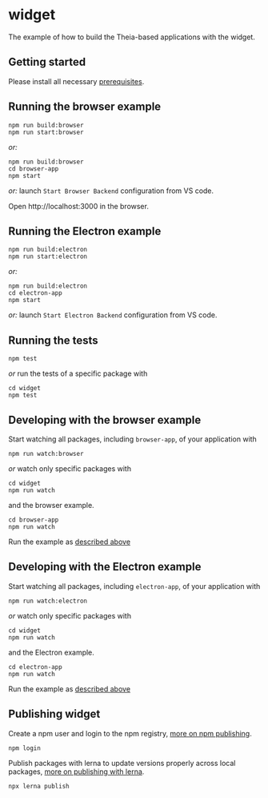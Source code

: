 # widget
The example of how to build the Theia-based applications with the widget.

## Getting started

Please install all necessary [prerequisites](https://github.com/eclipse-theia/theia/blob/master/doc/Developing.md#prerequisites).

## Running the browser example

    npm run build:browser
    npm run start:browser

*or:*

    npm run build:browser
    cd browser-app
    npm start

*or:* launch `Start Browser Backend` configuration from VS code.

Open http://localhost:3000 in the browser.

## Running the Electron example

    npm run build:electron
    npm run start:electron

*or:*

    npm run build:electron
    cd electron-app
    npm start

*or:* launch `Start Electron Backend` configuration from VS code.


## Running the tests

    npm test

*or* run the tests of a specific package with

    cd widget
    npm test


## Developing with the browser example

Start watching all packages, including `browser-app`, of your application with

    npm run watch:browser

*or* watch only specific packages with

    cd widget
    npm run watch

and the browser example.

    cd browser-app
    npm run watch

Run the example as [described above](#Running-the-browser-example)
## Developing with the Electron example

Start watching all packages, including `electron-app`, of your application with

    npm run watch:electron

*or* watch only specific packages with

    cd widget
    npm run watch

and the Electron example.

    cd electron-app
    npm run watch

Run the example as [described above](#Running-the-Electron-example)

## Publishing widget

Create a npm user and login to the npm registry, [more on npm publishing](https://docs.npmjs.com/getting-started/publishing-npm-packages).

    npm login

Publish packages with lerna to update versions properly across local packages, [more on publishing with lerna](https://github.com/lerna/lerna#publish).

    npx lerna publish
